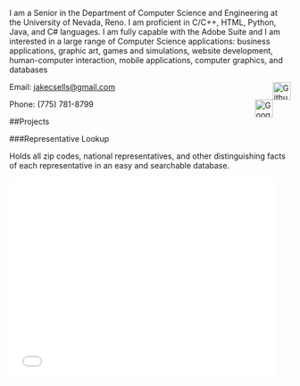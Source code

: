 <link rel="icon" type="image/ico" href="favicon.ico"/>

I am a Senior in the Department of Computer Science and Engineering at the University of Nevada, Reno. I am proficient in C/C++, HTML, Python, Java, and C# languages. I am fully capable with the Adobe Suite and I am interested in a large range of Computer Science applications: business applications, graphic art, games and simulations, website development, human-computer interaction, mobile applications, computer graphics, and databases

Email: [jakecsells@gmail.com](mailto:jakecsells@gmail.com)
<a href="https://github.com/jakecsells/"><img src="https://raw2.github.com/github/media/master/octocats/blacktocat-32.png" alt="Github" style="border:0;width:32px;height:32px;float:right"/></a>

Phone: (775) 781-8799
<a href="//plus.google.com/117361433329982367194?prsrc=3"><img src="//ssl.gstatic.com/images/icons/gplus-32.png" alt="Google+" style="border:0;width:32px;height:32px;float:right"/></a>

##Projects

###Representative Lookup

Holds all zip codes, national representatives, and other distinguishing facts of each representative in an easy and searchable database.

<iframe width="480" height="360" src="//www.youtube.com/embed/6OV477_gtlU?rel=0" frameborder="0" allowfullscreen></iframe>
